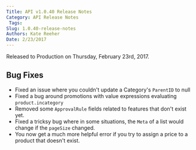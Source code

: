 ```yaml
---
Title: API v1.0.40 Release Notes
Category: API Release Notes
 Tags: 
Slug: 1.0.40-release-notes
Authors: Kate Reeher
Date: 2/23/2017
---
```


Released to Production on Thursday, February 23rd, 2017. 

## Bug Fixes
- Fixed an issue where you couldn't update a Category's `ParentID` to null
- Fixed a bug around promotions with value expressions evaluating `product.incategory`
- Removed some `ApprovalRule` fields related to features that don't exist yet.
- Fixed a tricksy bug where in some situations, the `Meta` of a list would change if the `pageSize` changed.
- You now get a much more helpful error if you try to assign a price to a product that doesn't exist.


